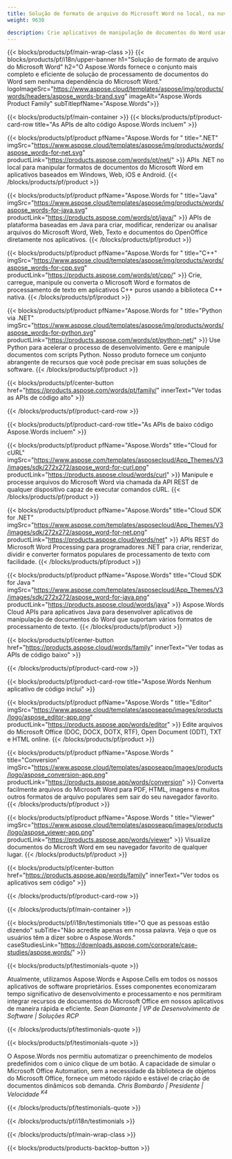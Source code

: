 ```yaml
---
title: Solução de formato de arquivo do Microsoft Word no local, na nuvem e em aplicativos 
weight: 9630

description: Crie aplicativos de manipulação de documentos do Word usando APIs On Premise ou Cloud ou simplesmente use aplicativos multiplataforma para visualizar, comparar, inspecionar ou converter arquivos do Word
---
```


{{< blocks/products/pf/main-wrap-class >}}
{{< blocks/products/pf/i18n/upper-banner h1="Solução de formato de arquivo do Microsoft Word" h2="O Aspose.Words fornece o conjunto mais completo e eficiente de solução de processamento de documentos do Word sem nenhuma dependência do Microsoft Word." logoImageSrc="https://www.aspose.cloud/templates/aspose/img/products/words/headers/aspose_words-brand.svg" imageAlt="Aspose.Words Product Family" subTitlepfName="Aspose.Words">}}

{{< blocks/products/pf/main-container >}}
{{< blocks/products/pf/product-card-row title="As APIs de alto código Aspose.Words incluem" >}}

{{< blocks/products/pf/product pfName="Aspose.Words for " title=".NET" imgSrc="https://www.aspose.cloud/templates/aspose/img/products/words/aspose_words-for-net.svg" productLink="https://products.aspose.com/words/pt/net/" >}}
APIs .NET no local para manipular formatos de documentos do Microsoft Word em aplicativos baseados em Windows, Web, iOS e Android.
{{< /blocks/products/pf/product >}}

{{< blocks/products/pf/product pfName="Aspose.Words for " title="Java" imgSrc="https://www.aspose.cloud/templates/aspose/img/products/words/aspose_words-for-java.svg" productLink="https://products.aspose.com/words/pt/java/" >}}
APIs de plataforma baseadas em Java para criar, modificar, renderizar ou analisar arquivos do Microsoft Word, Web, Texto e documentos do OpenOffice diretamente nos aplicativos.
{{< /blocks/products/pf/product >}}

{{< blocks/products/pf/product pfName="Aspose.Words for " title="C++" imgSrc="https://www.aspose.cloud/templates/aspose/img/products/words/aspose_words-for-cpp.svg" productLink="https://products.aspose.com/words/pt/cpp/" >}}
Crie, carregue, manipule ou converta o Microsoft Word e formatos de processamento de texto em aplicativos C++ puros usando a biblioteca C++ nativa.
{{< /blocks/products/pf/product >}}

{{< blocks/products/pf/product pfName="Aspose.Words for " title="Python via .NET" imgSrc="https://www.aspose.cloud/templates/aspose/img/products/words/aspose_words-for-python.svg" productLink="https://products.aspose.com/words/pt/python-net/" >}}
Use Python para acelerar o processo de desenvolvimento. Gere e manipule documentos com scripts Python. Nosso produto fornece um conjunto abrangente de recursos que você pode precisar em suas soluções de software.
{{< /blocks/products/pf/product >}}

{{< blocks/products/pf/center-button href="https://products.aspose.com/words/pt/family/" innerText="Ver todas as APIs de código alto" >}}

{{< /blocks/products/pf/product-card-row >}}

{{< blocks/products/pf/product-card-row title="As APIs de baixo código Aspose.Words incluem" >}}

{{< blocks/products/pf/product pfName="Aspose.Words" title="Cloud for cURL" imgSrc="https://www.aspose.com/templates/asposecloud/App_Themes/V3/images/sdk/272x272/aspose_word-for-curl.png" productLink="https://products.aspose.cloud/words/curl" >}}
Manipule e processe arquivos do Microsoft Word via chamada da API REST de qualquer dispositivo capaz de executar comandos cURL.
{{< /blocks/products/pf/product >}}

{{< blocks/products/pf/product pfName="Aspose.Words" title="Cloud SDK for .NET" imgSrc="https://www.aspose.com/templates/asposecloud/App_Themes/V3/images/sdk/272x272/aspose_word-for-net.png" productLink="https://products.aspose.cloud/words/net" >}}
APIs REST do Microsoft Word Processing para programadores .NET para criar, renderizar, dividir e converter formatos populares de processamento de texto com facilidade.
{{< /blocks/products/pf/product >}}

{{< blocks/products/pf/product pfName="Aspose.Words" title="Cloud SDK for Java " imgSrc="https://www.aspose.com/templates/asposecloud/App_Themes/V3/images/sdk/272x272/aspose_word-for-java.png" productLink="https://products.aspose.cloud/words/java" >}}
Aspose.Words Cloud APIs para aplicativos Java para desenvolver aplicativos de manipulação de documentos do Word que suportam vários formatos de processamento de texto.
{{< /blocks/products/pf/product >}}

{{< blocks/products/pf/center-button href="https://products.aspose.cloud/words/family" innerText="Ver todas as APIs de código baixo" >}}

{{< /blocks/products/pf/product-card-row >}}

{{< blocks/products/pf/product-card-row title="Aspose.Words Nenhum aplicativo de código inclui" >}}

{{< blocks/products/pf/product pfName="Aspose.Words " title="Editor" imgSrc="https://www.aspose.cloud/templates/asposeapp/images/products/logo/aspose_editor-app.png" productLink="https://products.aspose.app/words/editor" >}}
Edite arquivos do Microsoft Office (DOC, DOCX, DOTX, RTF), Open Document (ODT), TXT e HTML online.
{{< /blocks/products/pf/product >}}

{{< blocks/products/pf/product pfName="Aspose.Words " title="Conversion" imgSrc="https://www.aspose.cloud/templates/asposeapp/images/products/logo/aspose_conversion-app.png" productLink="https://products.aspose.app/words/conversion" >}}
Converta facilmente arquivos do Microsoft Word para PDF, HTML, imagens e muitos outros formatos de arquivo populares sem sair do seu navegador favorito.
{{< /blocks/products/pf/product >}}

{{< blocks/products/pf/product pfName="Aspose.Words " title="Viewer" imgSrc="https://www.aspose.cloud/templates/asposeapp/images/products/logo/aspose_viewer-app.png" productLink="https://products.aspose.app/words/viewer" >}}
Visualize documentos do Microsft Word em seu navegador favorito de qualquer lugar.
{{< /blocks/products/pf/product >}}

{{< blocks/products/pf/center-button href="https://products.aspose.app/words/family" innerText="Ver todos os aplicativos sem código" >}}

{{< /blocks/products/pf/product-card-row >}}

{{< /blocks/products/pf/main-container >}}

{{< blocks/products/pf/i18n/testimonials title="O que as pessoas estão dizendo" subTitle="Não acredite apenas em nossa palavra. Veja o que os usuários têm a dizer sobre o Aspose.Words." caseStudiesLink="https://downloads.aspose.com/corporate/case-studies/aspose.words/" >}}

{{< blocks/products/pf/testimonials-quote >}}
<p class="first">
 Atualmente, utilizamos Aspose.Words e Aspose.Cells em todos os nossos aplicativos de software proprietários. Esses componentes economizaram tempo significativo de desenvolvimento e processamento e nos permitiram integrar recursos de documentos do Microsoft Office em nossos aplicativos de maneira rápida e eficiente.
 <em>
  Sean Diamante | VP de Desenvolvimento de Software | Soluções RCP
 </em>
</p>

{{< /blocks/products/pf/testimonials-quote >}}

{{< blocks/products/pf/testimonials-quote >}}
<p class="second">
 O Aspose.Words nos permitiu automatizar o preenchimento de modelos predefinidos com o único clique de um botão. A capacidade de simular o Microsoft Office Automation, sem a necessidade da biblioteca de objetos do Microsoft Office, fornece um método rápido e estável de criação de documentos dinâmicos sob demanda.
 <em>
  Chris Bombardo | Presidente | Velocidade
  <sup>
   K4
  </sup>
 </em>
</p>

{{< /blocks/products/pf/testimonials-quote >}}

{{< /blocks/products/pf/i18n/testimonials >}}

{{< /blocks/products/pf/main-wrap-class >}}

{{< blocks/products/products-backtop-button >}}